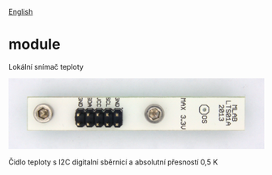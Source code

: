 
[English](./README.md)
<!--- module --->
# module
<!--- Emodule --->

<!--- subtitle --->Lokální snímač teploty<!--- Esubtitle --->

![module](DOC/SRC/img/LTS01A_Top_Big.jpg)

<!--- description --->Čidlo teploty s I2C digitalní sběrnicí a absolutní přesností 0,5 K<!--- Edescription --->
            